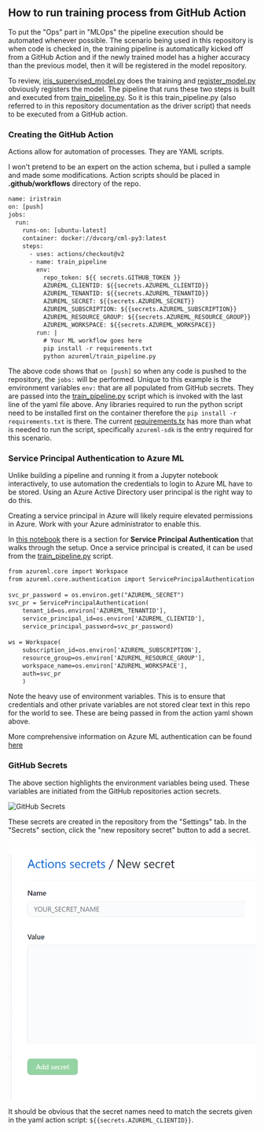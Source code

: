 ## How to run training process from GitHub Action
To put the "Ops" part in "MLOps" the pipeline execution should be automated whenever possible. The scenario being used in this repository is when code is checked in, the training pipeline is automatically kicked off from a GitHub Action and if the newly trained model has a higher accuracy than the previous model, then it will be registered in the model repository. 

To review, [iris_supervised_model.py](/azureml/iris_supervised_model.py) does the training and [register_model.py](/azureml/register_model.py) obviously registers the model. The pipeline that runs these two steps is built and executed from [train_pipeline.py](/azureml/train_pipeline.py). So it is this train_pipeline.py (also referred to in this repository documentation as the driver script) that needs to be executed from a GitHub action.

### Creating the GitHub Action
Actions allow for automation of processes. They are YAML scripts. 

I won't pretend to be an expert on the action schema, but i pulled a sample and made some modifications. Action scripts should be placed in **.github/workflows** directory of the repo. 

```
name: iristrain
on: [push]
jobs:
  run:
    runs-on: [ubuntu-latest]
    container: docker://dvcorg/cml-py3:latest
    steps:
      - uses: actions/checkout@v2
      - name: train_pipeline
        env:
          repo_token: ${{ secrets.GITHUB_TOKEN }}
          AZUREML_CLIENTID: ${{secrets.AZUREML_CLIENTID}}
          AZUREML_TENANTID: ${{secrets.AZUREML_TENANTID}}
          AZUREML_SECRET: ${{secrets.AZUREML_SECRET}}
          AZUREML_SUBSCRIPTION: ${{secrets.AZUREML_SUBSCRIPTION}}
          AZUREML_RESOURCE_GROUP: ${{secrets.AZUREML_RESOURCE_GROUP}}
          AZUREML_WORKSPACE: ${{secrets.AZUREML_WORKSPACE}}
        run: |
          # Your ML workflow goes here
          pip install -r requirements.txt
          python azureml/train_pipeline.py
```

The above code shows that `on [push]` so when any code is pushed to the repository, the `jobs:` will be performed. Unique to this example is the environment variables `env:` that are all populated from GitHub secrets. They are passed into the [train_pipeline.py](/azureml/train_pipeline.py) script which is invoked with the last line of the yaml file above. Any libraries required to run the python script need to be installed first on the container therefore the `pip install -r requirements.txt` is there. The current [requirements.tx](requirements.txt) has more than what is needed to run the script, specifically `azureml-sdk` is the entry required for this scenario.

### Service Principal Authentication to Azure ML
Unlike building a pipeline and running it from a Jupyter notebook interactively, to use automation the credentials to login to Azure ML have to be stored. Using an Azure Active Directory user principal is the right way to do this. 

Creating a service principal in Azure will likely require elevated permissions in Azure. Work with your Azure administrator to enable this. 

In [this notebook](https://github.com/Azure/MachineLearningNotebooks/blob/master/how-to-use-azureml/manage-azureml-service/authentication-in-azureml/authentication-in-azureml.ipynb) there is a section for **Service Principal Authentication** that walks through the setup. Once a service principal is created, it can be used from the [train_pipeline.py](/azureml/train_pipeline.py) script.

```
from azureml.core import Workspace
from azureml.core.authentication import ServicePrincipalAuthentication

svc_pr_password = os.environ.get("AZUREML_SECRET")
svc_pr = ServicePrincipalAuthentication(
    tenant_id=os.environ['AZUREML_TENANTID'],
    service_principal_id=os.environ['AZUREML_CLIENTID'],
    service_principal_password=svc_pr_password)

ws = Workspace(
    subscription_id=os.environ['AZUREML_SUBSCRIPTION'],
    resource_group=os.environ['AZUREML_RESOURCE_GROUP'],
    workspace_name=os.environ['AZUREML_WORKSPACE'],
    auth=svc_pr
    )
```

Note the heavy use of environment variables. This is to ensure that credentials and other private variables are not stored clear text in this repo for the world to see. These are being passed in from the action yaml shown above. 

More comprehensive information on Azure ML authentication can be found [here](https://docs.microsoft.com/en-us/azure/machine-learning/how-to-setup-authentication#set-up-service-principal-authentication)


### GitHub Secrets
The above section highlights the environment variables being used. These variables are initiated from the GitHub repositories action secrets. 

![GitHub Secrets](/docs/images/gitub_secrets_image.PNG)

These secrets are created in the repository from the "Settings" tab. In the "Secrets" section, click the "new repository secret" button to add a secret.

![GitHub New Secret](/docs/images/github_add_secret.PNG)

It should be obvious that the secret names need to match the secrets given in the yaml action script: `${{secrets.AZUREML_CLIENTID}}`. 

